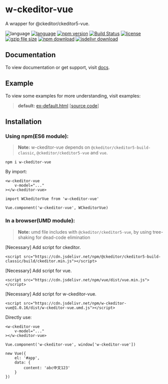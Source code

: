 # w-ckeditor-vue
A wrapper for @ckeditor/ckeditor5-vue.

![language](https://img.shields.io/badge/language-JavaScript-orange.svg) 
[![language](https://img.shields.io/badge/vue-2.x-brightgreen.svg)](https://github.com/vuejs/vue) 
[![npm version](http://img.shields.io/npm/v/w-ckeditor-vue.svg?style=flat)](https://npmjs.org/package/w-ckeditor-vue) 
[![Build Status](https://travis-ci.org/yuda-lyu/w-ckeditor-vue.svg?branch=master)](https://travis-ci.org/yuda-lyu/w-ckeditor-vue) [![license](https://img.shields.io/npm/l/w-ckeditor-vue.svg?style=flat)](https://npmjs.org/package/w-ckeditor-vue) 
[![gzip file size](http://img.badgesize.io/yuda-lyu/w-ckeditor-vue/master/dist/w-ckeditor-vue.umd.js.svg?compression=gzip)](https://github.com/yuda-lyu/w-ckeditor-vue)
[![npm download](https://img.shields.io/npm/dt/w-ckeditor-vue.svg)](https://npmjs.org/package/w-ckeditor-vue) 
[![jsdelivr download](https://img.shields.io/jsdelivr/npm/hm/w-ckeditor-vue.svg)](https://www.jsdelivr.com/package/npm/w-ckeditor-vue)

## Documentation
To view documentation or get support, visit [docs](https://yuda-lyu.github.io/w-ckeditor-vue/module-WCkeditorVue.html).

## Example
To view some examples for more understanding, visit examples:
> **default:** [ex-default.html](https://yuda-lyu.github.io/w-ckeditor-vue/examples/ex-default.html) [[source code](https://github.com/yuda-lyu/w-ckeditor-vue/blob/master/docs/examples/ex-default.html)]

## Installation
### Using npm(ES6 module):
> **Note:** w-ckeditor-vue depends on `@ckeditor/ckeditor5-build-classic`, `@ckeditor/ckeditor5-vue` and `vue`.
```alias
npm i w-ckeditor-vue
```
By import:
```alias
<w-ckeditor-vue 
    v-model="..."
></w-ckeditor-vue>

import WCkeditorVue from 'w-ckeditor-vue'

Vue.component('w-ckeditor-vue', WCkeditorVue)
```

### In a browser(UMD module):
> **Note:** umd file includes with `@ckeditor/ckeditor5-vue`, by using tree-shaking for dead-code elimination

[Necessary] Add script for ckeditor.
```alias
<script src="https://cdn.jsdelivr.net/npm/@ckeditor/ckeditor5-build-classic/build/ckeditor.min.js"></script>
```
[Necessary] Add script for vue.
```alias
<script src="https://cdn.jsdelivr.net/npm/vue/dist/vue.min.js"></script>
```
[Necessary] Add script for w-ckeditor-vue.
```alias
<script src="https://cdn.jsdelivr.net/npm/w-ckeditor-vue@1.0.16/dist/w-ckeditor-vue.umd.js"></script>
```
Directly use:
```alias
<w-ckeditor-vue 
    v-model="..."
></w-ckeditor-vue>

Vue.component('w-ckeditor-vue', window['w-ckeditor-vue'])

new Vue({
    el: '#app',
    data: {
        content: 'abc中文123'
    }
})
```